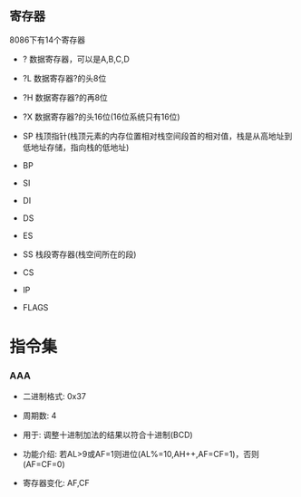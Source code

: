 ## 寄存器

8086下有14个寄存器

* ? 数据寄存器，可以是A,B,C,D

* ?L 数据寄存器?的头8位

* ?H 数据寄存器?的再8位

* ?X 数据寄存器?的头16位(16位系统只有16位)

* SP 栈顶指针(栈顶元素的内存位置相对栈空间段首的相对值，栈是从高地址到低地址存储，指向栈的低地址)

* BP

* SI

* DI

* DS

* ES

* SS 栈段寄存器(栈空间所在的段)

* CS

* IP

* FLAGS

# 指令集

### AAA

* 二进制格式: 0x37

* 周期数: 4

* 用于: 调整十进制加法的结果以符合十进制(BCD)

* 功能介绍: 若AL>9或AF=1则进位(AL%=10,AH++,AF=CF=1)，否则(AF=CF=0)

* 寄存器变化: AF,CF

